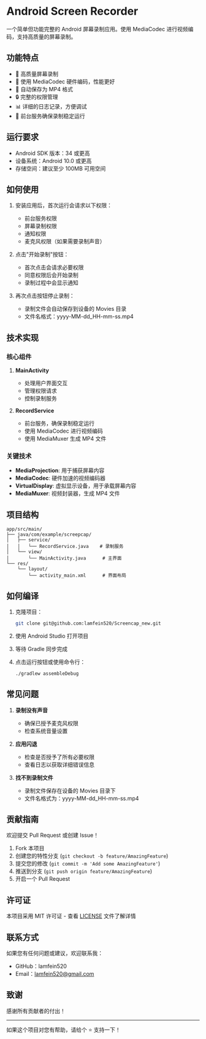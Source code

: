 # Android Screen Recorder

一个简单但功能完整的 Android 屏幕录制应用。使用 MediaCodec 进行视频编码，支持高质量的屏幕录制。

## 功能特点

- 📱 高质量屏幕录制
- 🎥 使用 MediaCodec 硬件编码，性能更好
- 💾 自动保存为 MP4 格式
- 🔒 完整的权限管理
- 📊 详细的日志记录，方便调试
- 🔄 前台服务确保录制稳定运行

## 运行要求

- Android SDK 版本：34 或更高
- 设备系统：Android 10.0 或更高
- 存储空间：建议至少 100MB 可用空间

## 如何使用

1. 安装应用后，首次运行会请求以下权限：
   - 前台服务权限
   - 屏幕录制权限
   - 通知权限
   - 麦克风权限（如果需要录制声音）

2. 点击"开始录制"按钮：
   - 首次点击会请求必要权限
   - 同意权限后会开始录制
   - 录制过程中会显示通知

3. 再次点击按钮停止录制：
   - 录制文件会自动保存到设备的 Movies 目录
   - 文件名格式：yyyy-MM-dd_HH-mm-ss.mp4

## 技术实现

### 核心组件

1. **MainActivity**
   - 处理用户界面交互
   - 管理权限请求
   - 控制录制服务

2. **RecordService**
   - 前台服务，确保录制稳定运行
   - 使用 MediaCodec 进行视频编码
   - 使用 MediaMuxer 生成 MP4 文件

### 关键技术

- **MediaProjection**: 用于捕获屏幕内容
- **MediaCodec**: 硬件加速的视频编码器
- **VirtualDisplay**: 虚拟显示设备，用于承载屏幕内容
- **MediaMuxer**: 视频封装器，生成 MP4 文件

## 项目结构

```
app/src/main/
├── java/com/example/screepcap/
│   ├── service/
│   │   └── RecordService.java    # 录制服务
│   └── view/
│       └── MainActivity.java      # 主界面
└── res/
    └── layout/
        └── activity_main.xml      # 界面布局
```

## 如何编译

1. 克隆项目：
   ```bash
   git clone git@github.com:lamfein520/Screencap_new.git
   ```

2. 使用 Android Studio 打开项目

3. 等待 Gradle 同步完成

4. 点击运行按钮或使用命令行：
   ```bash
   ./gradlew assembleDebug
   ```

## 常见问题

1. **录制没有声音**
   - 确保已授予麦克风权限
   - 检查系统音量设置

2. **应用闪退**
   - 检查是否授予了所有必要权限
   - 查看日志以获取详细错误信息

3. **找不到录制文件**
   - 录制文件保存在设备的 Movies 目录下
   - 文件名格式为：yyyy-MM-dd_HH-mm-ss.mp4

## 贡献指南

欢迎提交 Pull Request 或创建 Issue！

1. Fork 本项目
2. 创建您的特性分支 (`git checkout -b feature/AmazingFeature`)
3. 提交您的修改 (`git commit -m 'Add some AmazingFeature'`)
4. 推送到分支 (`git push origin feature/AmazingFeature`)
5. 开启一个 Pull Request

## 许可证

本项目采用 MIT 许可证 - 查看 [LICENSE](LICENSE) 文件了解详情

## 联系方式

如果您有任何问题或建议，欢迎联系我：

- GitHub：lamfein520
- Email：lamfein520@gmail.com 

## 致谢

感谢所有贡献者的付出！

---

如果这个项目对您有帮助，请给个 ⭐️ 支持一下！
